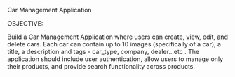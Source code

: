Car Management Application

OBJECTIVE: 

Build a Car Management Application where users can create, view, edit, and delete cars. 
Each car can contain up to 10 images (specifically of a car), a title, a description and tags - car_type, company, dealer...etc . 
The application should include user authentication, allow users to manage only their products, and provide search functionality across products. 

